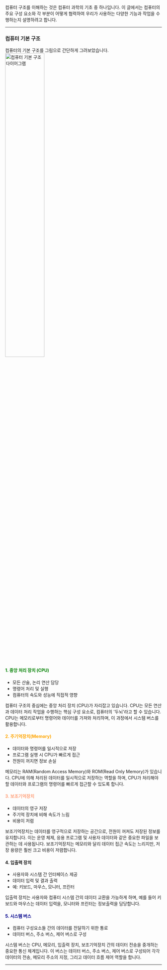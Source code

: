 컴퓨터 구조를 이해하는 것은 컴퓨터 과학의 기초 중 하나입니다. 이 글에서는 컴퓨터의 주요 구성 요소와 각 부분이 어떻게 협력하여 우리가 사용하는 다양한 기능과 작업을 수행하는지 설명하려고 합니다.

---

### 컴퓨터 기본 구조
컴퓨터의 기본 구조를 그림으로 간단하게 그려보았습니다.
  <img src="https://velog.velcdn.com/images/gogochang/post/c133866e-48a6-44f1-91ad-70f34449fb0c/image.png" alt="컴퓨터 기본 구조 다이어그램" width="50%" height="50%">

#### <span style="color: green;">1. 중앙 처리 장치 (CPU)</span>
* 모든 산술, 논리 연산 담당
* 명령어 처리 및 실행
* 컴퓨터의 속도와 성능에 직접적 영향

컴퓨터 구조의 중심에는 중앙 처리 장치 (CPU)가 자리잡고 있습니다. CPU는 모든 연산과 데이터 처리 작업을 수행하는 핵심 구성 요소로, 컴퓨터의 '두뇌'라고 할 수 있습니다. CPU는 메모리로부터 명령어와 데이터를 가져와 처리하며, 이 과정에서 시스템 버스를 활용합니다.

#### <span style="color: orange;">2. 주기억장치(Memory)</span>
* 데이터와 명령어를 일시적으로 저장
* 프로그램 실행 시 CPU가 빠르게 접근
* 전원이 꺼지면 정보 손실

메모리는 RAM(Random Access Memory)와 ROM(Read Only Memory)가 있습니다. CPU에 의해 처리된 데이터를 일시적으로 저장하는 역할을 하며, CPU가 처리해야 할 데이터와 프로그램의 명령어를 빠르게 접근할 수 있도록 합니다.

#### <span style="color: lightsalmon;">3. 보조기억장치</span>
* 데이터의 영구 저장
* 주기억 장치에 비해 속도가 느림
* 비용이 저렴
  
보조기억장치는 데이터를 영구적으로 저장하는 공간으로, 전원이 꺼져도 저장된 정보를 유지합니다. 이는 운영 체제, 응용 프로그램 및 사용자 데이터와 같은 중요한 파일을 보관하는 데 사용됩니다. 보조기억장치는 메모리와 달리 데이터 접근 속도는 느리지만, 저장 용량은 훨씬 크고 비용이 저렴합니다.

#### 4. 입출력 장치
* 사용자와 시스템 간 인터페이스 제공
* 데이터 입력 및 결과 출력
* 예: 키보드, 마우스, 모니터, 프린터

입출력 장치는 사용자와 컴퓨터 시스템 간의 데이터 교환을 가능하게 하며, 예를 들어 키보드와 마우스는 데이터 입력을, 모니터와 프린터는 정보출력을 담당합니다.

#### <span style="color: darkblue;">5. 시스템 버스</span>
* 컴퓨터 구성요소들 간의 데이터를 전달하기 위한 통로
* 데이터 버스, 주소 버스, 제어 버스로 구성

시스템 버스는 CPU, 메모리, 입출력 장치, 보조기억장치 간의 데이터 전송을 중개하는 중요한 통신 체계입니다. 이 버스는 데이터 버스, 주소 버스, 제어 버스로 구성되어 각각 데이터의 전송, 메모리 주소의 지정, 그리고 데이터 흐름 제어 역할을 합니다.

---
